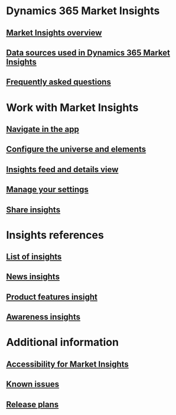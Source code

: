 # Dynamics 365 Market Insights
## [Market Insights overview](market-insights-overview.md)
## [Data sources used in Dynamics 365 Market Insights](about-data.md)
## [Frequently asked questions](faq.md)
# Work with Market Insights
## [Navigate in the app](navigation.md)
## [Configure the universe and elements](universe.md)
## [Insights feed and details view](insights-feed.md)
## [Manage your settings](settings.md)
## [Share insights](share-insights.md)
# Insights references
## [List of insights](available-insights.md)
## [News insights](news-events-insights.md)
## [Product features insight](product-insights.md)
## [Awareness insights](awareness-insights.md)
# Additional information
## [Accessibility for Market Insights](accessibility.md)
## [Known issues](known-issues.md)
## [Release plans](https://docs.microsoft.com/dynamics365-release-plan/)
